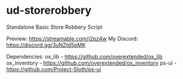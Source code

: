 # ud-storerobbery
 
Standalone Basic Store Robbery Script

Preview: https://streamable.com/j2pz4w
My Discord: https://discord.gg/3uNZtd5pMK

Dependencies: 
ox_lib - https://github.com/overextended/ox_lib
ox_inventory - https://github.com/overextended/ox_inventory
ps-ui - https://github.com/Project-Sloth/ps-ui